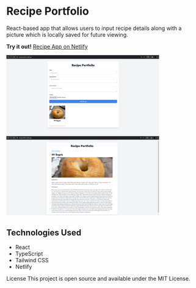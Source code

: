 # Recipe Portfolio

React-based app that allows users to input recipe details along with a picture which is locally saved for future viewing. 

**Try it out!** [Recipe App on Netlify](https://recipeportfolio.netlify.app/)



<img src="./assets/rp1.png" alt="Home Page" width="400"/>

<img src="./assets/rp2.png" alt="Recipe Details" width="400"/>

## Technologies Used

- React
- TypeScript
- Tailwind CSS
- Netlify


License
This project is open source and available under the MIT License.
